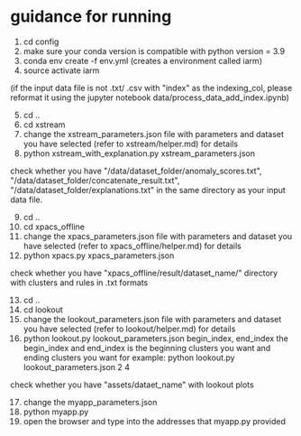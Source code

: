# guidance for running

1. cd config
2. make sure your conda version is compatible with python version = 3.9
3. conda env create -f env.yml (creates a environment called iarm)
4. source activate iarm

(if the input data file is not .txt/ .csv with "index" as the indexing_col, please reformat it using
the jupyter notebook data/process_data_add_index.ipynb)

5. cd ..
6. cd xstream
7. change the xstream_parameters.json file with parameters and dataset you have selected
   (refer to xstream/helper.md) for details
8. python xstream_with_explanation.py xstream_parameters.json


check whether you have "/data/dataset_folder/anomaly_scores.txt",
"/data/dataset_folder/concatenate_result.txt",
"/data/dataset_folder/explanations.txt" in the same directory as your input data file.

9. cd ..
10. cd xpacs_offline
11. change the xpacs_parameters.json file with parameters and dataset you have selected
   (refer to xpacs_offline/helper.md) for details
12. python xpacs.py xpacs_parameters.json

check whether you have "xpacs_offline/result/dataset_name/" directory with clusters and rules in .txt formats

13. cd ..
14. cd lookout
15. change the lookout_parameters.json file with parameters and dataset you have selected
   (refer to lookout/helper.md) for details
16. python lookout.py lookout_parameters.json begin_index, end_index
    the begin_index and end_index is the beginning clusters you want and ending clusters you want
    for example: python lookout.py lookout_parameters.json 2 4 

check whether you have "assets/dataet_name" with lookout plots

17. change the myapp_parameters.json
18. python myapp.py
19. open the browser and type into the addresses that myapp.py provided